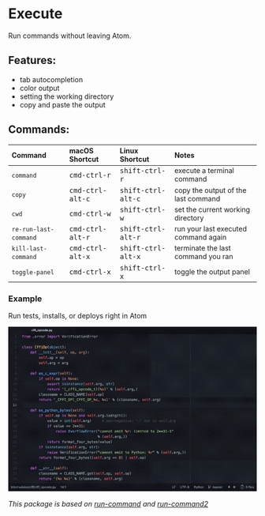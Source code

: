 # Execute

Run commands without leaving Atom.

## Features:

- tab autocompletion
- color output
- setting the working directory
- copy and paste the output

## Commands:

| Command               | macOS Shortcut                  | Linux Shortcut                | Notes                                 |
|:----------------------|:--------------------------------|:------------------------------|:--------------------------------------|
| `command`             | <kbd>cmd-ctrl-r</kbd>           | <kbd>shift-ctrl-r</kbd>       | execute a terminal command            |
| `copy`                | <kbd>cmd-ctrl-alt-c</kbd>       | <kbd>shift-ctrl-alt-c</kbd>   | copy the output of the last command   |
| `cwd`                 | <kbd>cmd-ctrl-w</kbd>           | <kbd>shift-ctrl-w</kbd>       | set the current working directory     |
| `re-run-last-command` | <kbd>cmd-ctrl-alt-r</kbd>       | <kbd>shift-ctrl-alt-r</kbd>   | run your last executed command again  |
| `kill-last-command`   | <kbd>cmd-ctrl-alt-x</kbd>       | <kbd>shift-ctrl-alt-x</kbd>   | terminate the last command you ran    |
| `toggle-panel`        | <kbd>cmd-ctrl-x</kbd>           | <kbd>shift-ctrl-x</kbd>       | toggle the output panel               |

### Example

Run tests, installs, or deploys right in Atom

![](screenshots/deploy.gif)

_This package is based on [run-command](https://atom.io/packages/run-command) and [run-command2](https://atom.io/packages/run-command2)_
